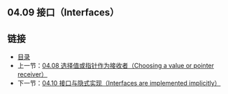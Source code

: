 ## 04.09 接口（Interfaces）


## 链接
* [目录](https://github.com/gnefiy/go-zh/blob/master/tour/directory.md)
* 上一节：[04.08 选择值或指针作为接收者（Choosing a value or pointer receiver）](https://github.com/gnefiy/go-zh/blob/master/tour/methods/04.08.md)
* 下一节：[04.10 接口与隐式实现（Interfaces are implemented implicitly）](https://github.com/gnefiy/go-zh/blob/master/tour/methods/04.010.md)
